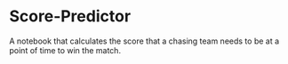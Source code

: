 # Score-Predictor
A notebook that calculates the score that a chasing team needs to be at a point of time to win the match.
